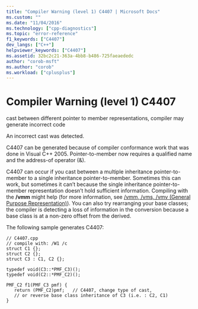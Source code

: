 ```yaml
---
title: "Compiler Warning (level 1) C4407 | Microsoft Docs"
ms.custom: ""
ms.date: "11/04/2016"
ms.technology: ["cpp-diagnostics"]
ms.topic: "error-reference"
f1_keywords: ["C4407"]
dev_langs: ["C++"]
helpviewer_keywords: ["C4407"]
ms.assetid: 32bc2c21-363a-4bb8-b486-725faeaededc
author: "corob-msft"
ms.author: "corob"
ms.workload: ["cplusplus"]
---
```

# Compiler Warning (level 1) C4407

cast between different pointer to member representations, compiler may generate incorrect code

An incorrect cast was detected.

C4407 can be generated because of compiler conformance work that was done in Visual C++ 2005. Pointer-to-member now requires a qualified name and the address-of operator (&).

C4407 can occur if you cast between a multiple inheritance pointer-to-member to a single inheritance pointer-to-member. Sometimes this can work, but sometimes it can’t because the single inheritance pointer-to-member representation doesn’t hold sufficient information. Compiling with the **/vmm** might help (for more information, see [/vmm, /vms, /vmv (General Purpose Representation)](../../build/reference/vmm-vms-vmv-general-purpose-representation.md)). You can also try rearranging your base classes; the compiler is detecting a loss of information in the conversion because a base class is at a non-zero offset from the derived.

The following sample generates C4407:

```
// C4407.cpp
// compile with: /W1 /c
struct C1 {};
struct C2 {};
struct C3 : C1, C2 {};

typedef void(C3::*PMF_C3)();
typedef void(C2::*PMF_C2)();

PMF_C2 f1(PMF_C3 pmf) {
   return (PMF_C2)pmf;   // C4407, change type of cast,
   // or reverse base class inheritance of C3 (i.e. : C2, C1)
}
```